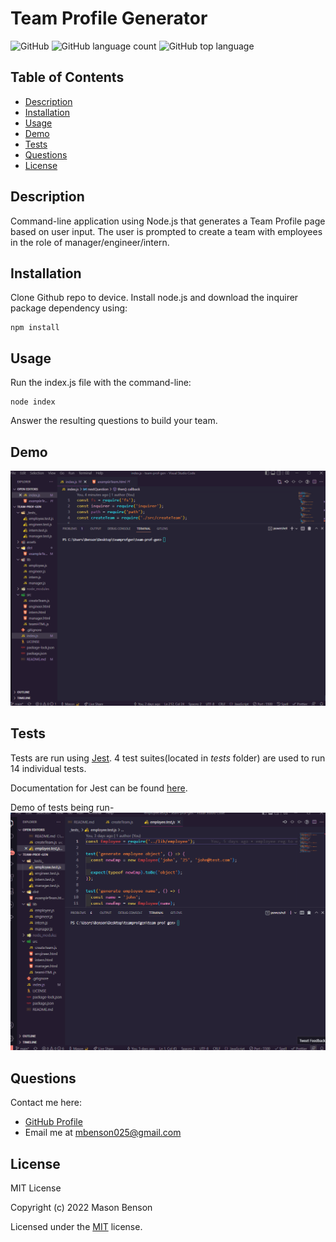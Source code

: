 # Team Profile Generator

![GitHub](https://img.shields.io/github/license/mbenson025/team-profile-gen)
![GitHub language count](https://img.shields.io/github/languages/count/mbenson025/team-profile-gen)
![GitHub top language](https://img.shields.io/github/languages/top/mbenson025/team-profile-gen)

## Table of Contents

- [Description](#description)
- [Installation](#installation)
- [Usage](#usage)
- [Demo](#demo)
- [Tests](#tests)
- [Questions](#questions)
- [License](#license)

## Description

Command-line application using Node.js that generates a Team Profile page based on user input. The user is prompted to create a team with employees in the role of manager/engineer/intern.

## Installation

Clone Github repo to device. Install node.js and download the inquirer package dependency using:

```
npm install
```

## Usage

Run the index.js file with the command-line:

```
node index
```

Answer the resulting questions to build your team.

## Demo

<img src="assets/appdemotpg.gif" alt="Demo of application" title="App Demo">

## Tests

Tests are run using [Jest](https://jestjs.io/). 4 test suites(located in _tests_ folder) are used to run 14 individual tests.

Documentation for Jest can be found [here](https://jestjs.io/docs/getting-started).

Demo of tests being run-
<img src="assets/testsrun.gif" alt="gif of tests run" title="Test Demo">

## Questions

Contact me here:

- [GitHub Profile](https://github.com/mbenson025)
- Email me at mbenson025@gmail.com

## License

MIT License

Copyright (c) 2022 Mason Benson

Licensed under the [MIT](LICENSE) license.
